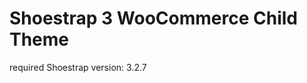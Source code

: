 Shoestrap 3 WooCommerce Child Theme
===================================

required Shoestrap version: 3.2.7